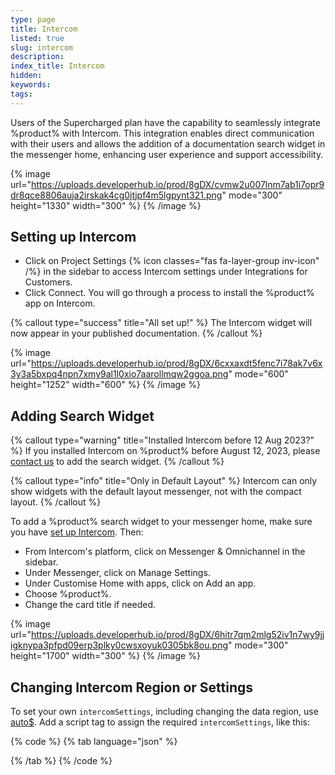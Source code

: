 ```yaml
---
type: page
title: Intercom
listed: true
slug: intercom
description: 
index_title: Intercom
hidden: 
keywords: 
tags: 
---
```


Users of the Supercharged plan have the capability to seamlessly integrate %product% with Intercom. This integration enables direct communication with their users and allows the addition of a documentation search widget in the messenger home, enhancing user experience and support accessibility.

{% image url="https://uploads.developerhub.io/prod/8gDX/cvmw2u007lnm7ab1i7opr9dr8qce8806auja2irskak4cg0jtjpf4m5lgpynt321.png" mode="300" height="1330" width="300" %}
{% /image %}

## Setting up Intercom

- Click on Project Settings {% icon classes="fas fa-layer-group inv-icon" /%} in the sidebar to access Intercom settings under Integrations for Customers.
- Click Connect. You will go through a process to install the %product% app on Intercom.

{% callout type="success" title="All set up!" %}
The Intercom widget will now appear in your published documentation.
{% /callout %}

{% image url="https://uploads.developerhub.io/prod/8gDX/6cxxaxdt5fenc7i78ak7v6x3y3a5bxpq4npn7xmy9al1l0xio7aarollmqw2ggoa.png" mode="600" height="1252" width="600" %}
{% /image %}

## Adding Search Widget

{% callout type="warning" title="Installed Intercom before 12 Aug 2023?" %}
If you installed Intercom on %product% before August 12, 2023, please [contact us](/support-center/contact-us) to add the search widget.
{% /callout %}

{% callout type="info" title="Only in Default Layout" %}
Intercom can only show widgets with the default layout messenger, not with the compact layout.
{% /callout %}

To add a %product% search widget to your messenger home, make sure you have [set up Intercom](/support-center/intercom#setting-up-intercom). Then:

- From Intercom's platform, click on Messenger & Omnichannel in the sidebar.
- Under Messenger, click on Manage Settings.
- Under Customise Home with apps, click on Add an app.
- Choose %product%.
- Change the card title if needed.

{% image url="https://uploads.developerhub.io/prod/8gDX/6hitr7qm2mlg52iv1n7wy9jjigknypa3pfpd09erp3plky0cwsxoyuk0305bk8ou.png" mode="300" height="1700" width="300" %}
{% /image %}

## Changing Intercom Region or Settings

To set your own `intercomSettings`, including changing the data region, use [auto$](/support-center/custom-javascript). Add a script tag to assign the required `intercomSettings`, like this:

{% code %}
{% tab language="json" %}
<script>
  window.intercomSettings = {
    api_base: "https://api-iam.eu.intercom.io"
  };
</script>
{% /tab %}
{% /code %}